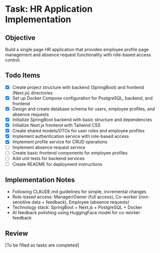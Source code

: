 # Task: HR Application Implementation

## Objective
Build a single page HR application that provides employee profile page management and absence request functionality with role-based access control.

## Todo Items
- [x] Create project structure with backend (SpringBoot) and frontend (Next.js) directories
- [x] Set up Docker Compose configuration for PostgreSQL, backend, and frontend
- [x] Design and create database schema for users, employee profiles, and absence requests
- [x] Initialize SpringBoot backend with basic structure and dependencies
- [x] Initialize Next.js frontend with Tailwind CSS
- [x] Create shared models/DTOs for user roles and employee profiles
- [x] Implement authentication service with role-based access
- [x] Implement profile service for CRUD operations
- [ ] Implement absence request service
- [ ] Create basic frontend components for employee profiles
- [ ] Add unit tests for backend services
- [ ] Create README for deployment instructions

## Implementation Notes
- Following CLAUDE.md guidelines for simple, incremental changes
- Role-based access: Manager/Owner (full access), Co-worker (non-sensitive data + feedback), Employee (absence requests)
- Technology stack: SpringBoot + Next.js + PostgreSQL + Docker
- AI feedback polishing using HuggingFace model for co-worker feedback

## Review
[To be filled as tasks are completed]